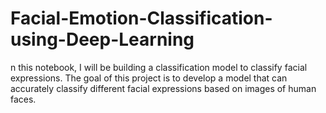 # Facial-Emotion-Classification-using-Deep-Learning
n this notebook, I will be building a classification model to classify facial expressions. The goal of this project is to develop a model that can accurately classify different facial expressions based on images of human faces.
